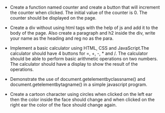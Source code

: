 - Create a function named counter and create a button that will increment the counter when clicked. The initial value of the counter is 0. The counter should be displayed on the page.

- Create a div without using html tags with the help of js and add it to the body of the page. Also create a paragraph and h2 inside the div, write your name as the heading and reg no as the para.

- Implement a basic calculator using HTML, CSS and JavaScript.The calculator should have 4 buttons for =, +, -, * and /. The calculator should be able to perform basic arithmetic operations on two numbers. The calculator should have a display to show the result of the operations.

- Demonstrate the use of document.getelementbyclassname() and document.getelementbytagname() in a simple javascript program.

- Create a cartoon character using circles when clicked on the left ear then the color inside the face should change and when clicked on the right ear the color of the face should change again.